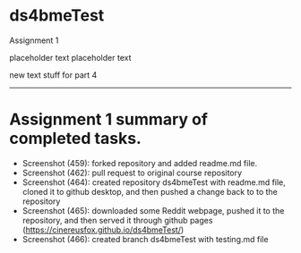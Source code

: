 # ds4bmeTest

Assignment 1

placeholder text placeholder text

new text stuff for part 4

-------

# Assignment 1 summary of completed tasks.

* Screenshot (459): forked repository and added readme.md file.
* Screenshot (462): pull request to original course repository
* Screenshot (464): created repository ds4bmeTest with readme.md file, cloned it to github desktop, and then pushed a change back to to the repository
* Screenshot (465): downloaded some Reddit webpage, pushed it to the repository, and then served it through github pages (https://cinereusfox.github.io/ds4bmeTest/)
* Screenshot (466): created branch ds4bmeTest with testing.md file
